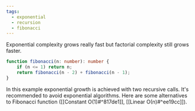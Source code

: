 ```yaml
---
tags:
  - exponential
  - recursion
  - fibonacci
---
```

Exponential complexity grows really fast but factorial complexity still grows faster.

```typescript
function fibonacci(n: number): number {
	if (n <= 1) return n;
	return fibonacci(n - 2) + fibonacci(n - 1);
}
```

In this example exponential growth is achieved with two recursive calls.  It's recommended to avoid exponential algorithms. Here are some alternatives to Fibonacci function ([[Constant O(1)#^817de1]], [[Linear О(n)#^ee19cc]]).